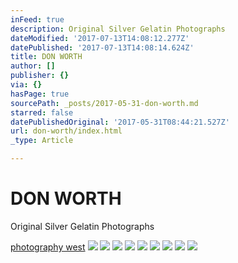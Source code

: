 ```yaml
---
inFeed: true
description: Original Silver Gelatin Photographs
dateModified: '2017-07-13T14:08:12.277Z'
datePublished: '2017-07-13T14:08:14.624Z'
title: DON WORTH
author: []
publisher: {}
via: {}
hasPage: true
sourcePath: _posts/2017-05-31-don-worth.md
starred: false
datePublishedOriginal: '2017-05-31T08:44:21.527Z'
url: don-worth/index.html
_type: Article

---
```

# DON WORTH

Original Silver Gelatin Photographs

[photography west][0]
![](https://the-grid-user-content.s3-us-west-2.amazonaws.com/d517273a-a21e-45bd-aa68-c5112b8e4ce3.jpg)
![](https://the-grid-user-content.s3-us-west-2.amazonaws.com/09fe6174-833e-44d3-a72c-cd81bfd2f1ca.jpg)
![](https://the-grid-user-content.s3-us-west-2.amazonaws.com/2777c557-024e-432b-be8d-8980dbe0cf65.jpg)
![](https://the-grid-user-content.s3-us-west-2.amazonaws.com/30ff3b14-2da7-4ccd-90ab-8adfdcce4016.jpg)
![](https://the-grid-user-content.s3-us-west-2.amazonaws.com/e9472f0a-c197-49d4-a16c-ed4288bb0a74.jpg)
![](https://the-grid-user-content.s3-us-west-2.amazonaws.com/38c38c7c-f0cd-4965-8d46-04158143df14.jpg)
![](https://the-grid-user-content.s3-us-west-2.amazonaws.com/eec864be-ae02-440f-9a28-35c449968ea0.jpg)
![](https://the-grid-user-content.s3-us-west-2.amazonaws.com/d7752fd0-56b5-45da-8ba4-19c161989b66.jpg)
![](https://the-grid-user-content.s3-us-west-2.amazonaws.com/e3b0d9bb-e878-4e84-98bf-aa635c34281d.jpg)

[0]: http://www.photographywest.com/pages/DWBotanicals.htm
